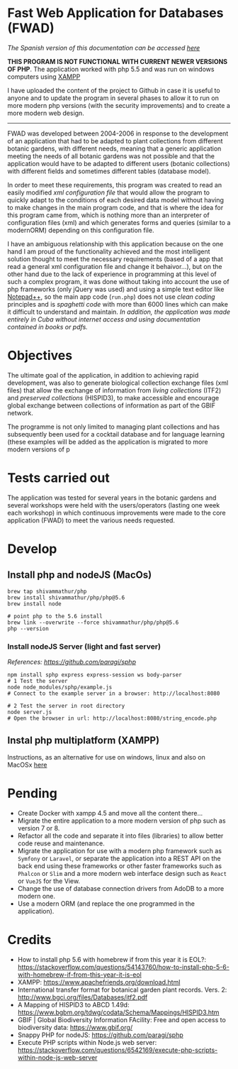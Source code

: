 # Fast Web Application for Databases (FWAD)

_The Spanish version of this documentation can be accessed [here](README.es.md)_

**THIS PROGRAM IS NOT FUNCTIONAL WITH CURRENT NEWER VERSIONS OF PHP**. The application worked with php 5.5 and was run on windows computers using [XAMPP](https://sourceforge.net/projects/xampp/files/XAMPP%20Windows/5.5.27/)

I have uploaded the content of the project to Github in case it is useful to anyone and to update the program in several phases to allow it to run on more modern php versions (with the security improvements) and to create a more modern web design.

---

FWAD was developed between 2004-2006 in response to the development of an application that had to be adapted to plant collections from different botanic gardens, with different needs, meaning that a generic application meeting the needs of all botanic gardens was not possible and that the application would have to be adapted to different users (botanic collections) with different fields and sometimes different tables (database model).

In order to meet these requirements, this program was created to read an easily modified _xml configuration file_ that would allow the program to quickly adapt to the conditions of each desired data model without having to make changes in the main program code, and that is where the idea for this program came from, which is nothing more than an interpreter of configuration files (xml) and which generates forms and queries (similar to a modernORM) depending on this configuration file.

I have an ambiguous relationship with this application because on the one hand I am proud of the functionality achieved and the most intelligent solution thought to meet the necessary requirements (based of a app that read a general xml configuration file and change it behaivor...), but on the other hand due to the lack of experience in programming at this level of such a complex program, it was done without taking into account the use of php frameworks (only jQuery was used) and using a simple text editor like [Notepad++](https://notepad-plus-plus.org), so the main app code (`run.php`) does not use _clean coding_ principles and is _spaghetti code_ with more than 6000 lines which can make it difficult to understand and maintain. _In addition, the application was made entirely in Cuba without internet access and using documentation contained in books or pdfs._

# Objectives

The ultimate goal of the application, in addition to achieving rapid development, was also to generate biological collection exchange files (xml files) that allow the exchange of information from _living collections_ (ITF2) and _preserved collections_ (HISPID3), to make accessible and encourage global exchange between collections of information as part of the GBIF network.

The programme is not only limited to managing plant collections and has subsequently been used for a cocktail database and for language learning (these examples will be added as the application is migrated to more modern versions of p

# Tests carried out

The application was tested for several years in the botanic gardens and several workshops were held with the users/operators (lasting one week each workshop) in which continuous improvements were made to the core application (FWAD) to meet the various needs requested.

# Develop

## Install php and nodeJS (MacOs)

```
brew tap shivammathur/php
brew install shivammathur/php/php@5.6
brew install node

# point php to the 5.6 install
brew link --overwrite --force shivammathur/php/php@5.6
php --version
```

### Install nodeJS Server (light and fast server)

_References: https://github.com/paragi/sphp_

```
npm install sphp express express-session ws body-parser
# 1 Test the server
node node_modules/sphp/example.js
# Connect to the example server in a browser: http://localhost:8080

# 2 Test the server in root directory
node server.js
# Open the browser in url: http://localhost:8080/string_encode.php
```

## Instal php multiplatform (XAMPP)

Instructions, as an alternative for use on windows, linux and also on MacOSx [here](https://www.apachefriends.org/download.html)

# Pending

- Create Docker with xampp 4.5 and move all the content there...
- Migrate the entire application to a more modern version of php such as version 7 or 8.
- Refactor all the code and separate it into files (libraries) to allow better code reuse and maintenance.
- Migrate the application for use with a modern php framework such as `Symfony` or `Laravel`, or separate the application into a REST API on the back end using these frameworks or other faster frameworks such as `Phalcon` or `Slim` and a more modern web interface design such as `React` or `VueJS` for the View.
- Change the use of database connection drivers from AdoDB to a more modern one.
- Use a modern ORM (and replace the one programmed in the application).

# Credits

- How to install php 5.6 with homebrew if from this year it is EOL?: https://stackoverflow.com/questions/54143760/how-to-install-php-5-6-with-homebrew-if-from-this-year-it-is-eol
- XAMPP: https://www.apachefriends.org/download.html
- International transfer format for botanical garden plant records. Vers. 2: http://www.bgci.org/files/Databases/itf2.pdf
- A Mapping of HISPID3 to ABCD 1.49d: https://www.bgbm.org/tdwg/codata/Schema/Mappings/HISPID3.htm
- GBIF | Global Biodiversity Information FAcility: Free and open access to biodiversity data: https://www.gbif.org/
- Snappy PHP for nodeJS: https://github.com/paragi/sphp
- Execute PHP scripts within Node.js web server: https://stackoverflow.com/questions/6542169/execute-php-scripts-within-node-js-web-server
